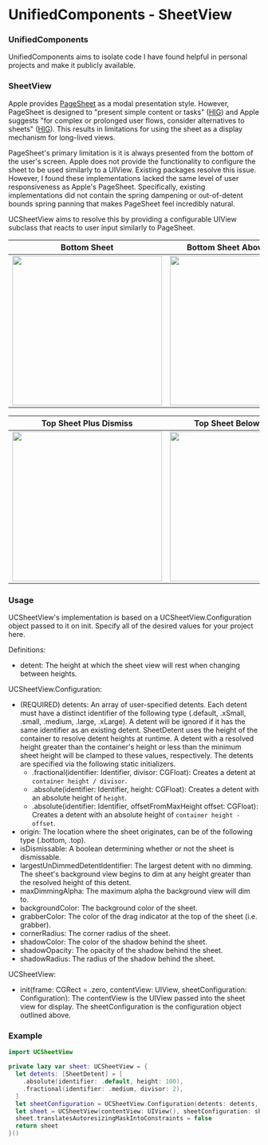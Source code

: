 # UnifiedComponents - SheetView

### UnifiedComponents
UnifiedComponents aims to isolate code I have found helpful in personal projects and make it publicly available.

### SheetView
Apple provides [PageSheet](https://developer.apple.com/documentation/uikit/uimodalpresentationstyle/pagesheet) as a modal presentation style. However, PageSheet is designed to "present simple content or tasks" ([HIG](https://developer.apple.com/design/human-interface-guidelines/sheets)) and Apple suggests "for complex or prolonged user flows, consider alternatives to sheets" ([HIG](https://developer.apple.com/design/human-interface-guidelines/sheets)). This results in limitations for using the sheet as a display mechanism for long-lived views.

PageSheet's primary limitation is it is always presented from the bottom of the user's screen. Apple does not provide the functionality to configure the sheet to be used similarly to a UIView. Existing packages resolve this issue. However, I found these implementations lacked the same level of user responsiveness as Apple's PageSheet. Specifically, existing implementations did not contain the spring dampening or out-of-detent bounds spring panning that makes PageSheet feel incredibly natural.

UCSheetView aims to resolve this by providing a configurable UIView subclass that reacts to user input similarly to PageSheet.

<div align="center">

| Bottom Sheet | Bottom Sheet Above Subview |
|-|-|
|[<img src="https://github.com/user-attachments/assets/9757647e-392d-4170-aaa1-92997bc1dc70" width="300" />](https://github.com/user-attachments/assets/9757647e-392d-4170-aaa1-92997bc1dc70)|[<img src="https://github.com/user-attachments/assets/1a7cac45-96f0-4663-b706-3b5c9bb848a0" width="300" />](https://github.com/user-attachments/assets/1a7cac45-96f0-4663-b706-3b5c9bb848a0)|

| Top Sheet Plus Dismiss | Top Sheet Below Subview |
|-|-|
|[<img src="https://github.com/user-attachments/assets/dc83a3dc-cf5e-4eee-b029-bddfa93a111e" width="300" />](https://github.com/user-attachments/assets/dc83a3dc-cf5e-4eee-b029-bddfa93a111e)|[<img src="https://github.com/user-attachments/assets/2c056543-c022-43ef-a366-69a8e4127d9a" width="300" />](https://github.com/user-attachments/assets/2c056543-c022-43ef-a366-69a8e4127d9a)|

</div>

### Usage
UCSheetView's implementation is based on a UCSheetView.Configuration object passed to it on init. Specify all of the desired values for your project here.

Definitions:
- detent: The height at which the sheet view will rest when changing between heights.

UCSheetView.Configuration:
- (REQUIRED) detents: An array of user-specified detents. Each detent must have a distinct identifier of the following type (.default, .xSmall, .small, .medium, .large, .xLarge). A detent will be ignored if it has the same identifier as an existing detent. SheetDetent uses the height of the container to resolve detent heights at runtime. A detent with a resolved height greater than the container's height or less than the minimum sheet height will be clamped to these values, respectively. The detents are specified via the following static initializers.
  - .fractional(identifier: Identifier, divisor: CGFloat): Creates a detent at `container height / divisor`. 
  - .absolute(identifier: Identifier, height: CGFloat): Creates a detent with an absolute height of `height`. 
  - .absolute(identifier: Identifier, offsetFromMaxHeight offset: CGFloat): Creates a detent with an absolute height of `container height - offset`.
 - origin: The location where the sheet originates, can be of the following type (.bottom, .top).
 - isDismissable: A boolean determining whether or not the sheet is dismissable.
 - largestUnDimmedDetentIdentifier: The largest detent with no dimming. The sheet's background view begins to dim at any height greater than the resolved height of this detent.
 - maxDimmingAlpha: The maximum alpha the background view will dim to.
 - backgroundColor: The background color of the sheet.
 - grabberColor: The color of the drag indicator at the top of the sheet (i.e. grabber).
 - cornerRadius: The corner radius of the sheet.
 - shadowColor: The color of the shadow behind the sheet.
 - shadowOpacity: The opacity of the shadow behind the sheet.
 - shadowRadius: The radius of the shadow behind the sheet.

UCSheetView:
- init(frame: CGRect = .zero, contentView: UIView, sheetConfiguration: Configuration): The contentView is the UIView passed into the sheet view for display. The sheetConfiguration is the configuration object outlined above.

### Example
```swift
import UCSheetView

private lazy var sheet: UCSheetView = {
  let detents: [SheetDetent] = [
    .absolute(identifier: .default, height: 100),
    .fractional(identifier: .medium, divisor: 2),
  ]
  let sheetConfiguration = UCSheetView.Configuration(detents: detents, maxDimmingAlpha: 0.8, shadowRadius: 40)
  let sheet = UCSheetView(contentView: UIView(), sheetConfiguration: sheetConfiguration)
  sheet.translatesAutoresizingMaskIntoConstraints = false
  return sheet
}()
```
